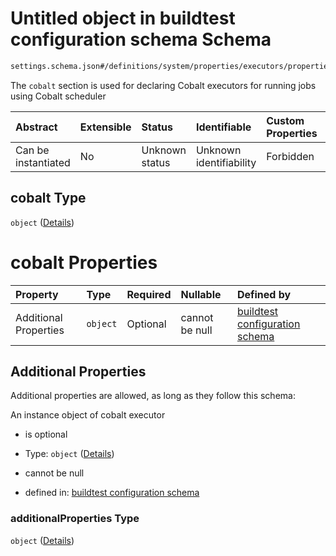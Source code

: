 # Untitled object in buildtest configuration schema Schema

```txt
settings.schema.json#/definitions/system/properties/executors/properties/cobalt
```

The `cobalt` section is used for declaring Cobalt executors for running jobs using Cobalt scheduler

| Abstract            | Extensible | Status         | Identifiable            | Custom Properties | Additional Properties | Access Restrictions | Defined In                                                                   |
| :------------------ | :--------- | :------------- | :---------------------- | :---------------- | :-------------------- | :------------------ | :--------------------------------------------------------------------------- |
| Can be instantiated | No         | Unknown status | Unknown identifiability | Forbidden         | Allowed               | none                | [settings.schema.json\*](../out/settings.schema.json "open original schema") |

## cobalt Type

`object` ([Details](settings-definitions-system-properties-executors-properties-cobalt.md))

# cobalt Properties

| Property              | Type     | Required | Nullable       | Defined by                                                                                                                                                              |
| :-------------------- | :------- | :------- | :------------- | :---------------------------------------------------------------------------------------------------------------------------------------------------------------------- |
| Additional Properties | `object` | Optional | cannot be null | [buildtest configuration schema](settings-definitions-cobalt.md "settings.schema.json#/definitions/system/properties/executors/properties/cobalt/additionalProperties") |

## Additional Properties

Additional properties are allowed, as long as they follow this schema:

An instance object of cobalt executor

*   is optional

*   Type: `object` ([Details](settings-definitions-cobalt.md))

*   cannot be null

*   defined in: [buildtest configuration schema](settings-definitions-cobalt.md "settings.schema.json#/definitions/system/properties/executors/properties/cobalt/additionalProperties")

### additionalProperties Type

`object` ([Details](settings-definitions-cobalt.md))
